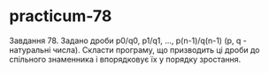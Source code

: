 # practicum-78
Завдання 78.
Задано дроби p0/q0, p1/q1, ..., p(n-1)/q(n-1) (p, q - натуральні числа). Скласти програму, що призводить ці дроби до спільного знаменника і впорядковує їх у порядку зростання.
